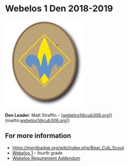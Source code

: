 # Webelos 1 Den 2018-2019 #

![alt text](../../images/dens/webelos_oval.png "cub scout webelos rank")

**Den Leader**: Matt Straffin  - [webelos1@cub306.org]](mailto:webelos1@cub306.org])

## For more information ##

* https://meritbadge.org/wiki/index.php/Bear_Cub_Scout
* [Webelos 1](https://cubscouts.org/library/welcome-to-webelos-cub-scouting/) - fourth grade
* [Webelos Requirement Addendum](https://filestore.scouting.org/filestore/cubscouts/pdf/WEBELOS_AOL_Addendum.pdf)
